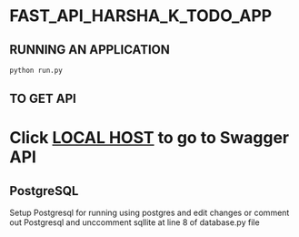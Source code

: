 # FAST_API_HARSHA_K_TODO_APP

## RUNNING AN APPLICATION

```bash
python run.py
```
## TO GET API 

# Click [LOCAL HOST](http://127.0.0.1:8000/docs) to go to Swagger API

## PostgreSQL
Setup Postgresql for running using postgres and edit changes or comment out Postgresql and unccomment sqllite at line 8 of database.py file

